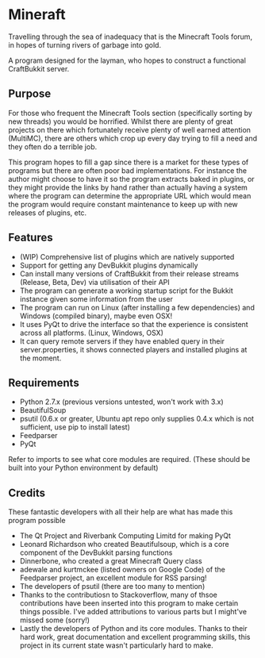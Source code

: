 Mineraft
========

Travelling through the sea of inadequacy that is the Minecraft Tools forum, in hopes of turning rivers of garbage into gold.

A program designed for the layman, who hopes to construct a functional CraftBukkit server.

Purpose
-------

For those who frequent the Minecraft Tools section (specifically sorting by new threads) you would be horrified.
Whilst there are plenty of great projects on there which fortunately receive plenty of well earned attention (MultiMC),
there are others which crop up every day trying to fill a need and they often do a terrible job.

This program hopes to fill a gap since there is a market for these types of programs but there are often poor bad
implementations. For instance the author might choose to have it so the program extracts baked in plugins, or they might
provide the links by hand rather than actually having a system where the program can determine the appropriate URL which
would mean the program would require constant maintenance to keep up with new releases of plugins, etc.

Features
--------

- (WIP) Comprehensive list of plugins which are natively supported
- Support for getting any DevBukkit plugins dynamically
- Can install many versions of CraftBukkit from their release streams (Release, Beta, Dev) via utilisation of their API
- The program can generate a working startup script for the Bukkit instance given some information from the user
- The program can run on Linux (after installing a few dependencies) and Windows (compiled binary), maybe even OSX!
- It uses PyQt to drive the interface so that the experience is consistent across all platforms. (Linux, Windows, OSX)
- It can query remote servers if they have enabled query in their server.properties, it shows connected players and
installed plugins at the moment.

Requirements
------------

- Python 2.7.x (previous versions untested, won't work with 3.x)
- BeautifulSoup
- psutil (0.6.x or greater, Ubuntu apt repo only supplies 0.4.x which is not sufficient, use pip to install latest)
- Feedparser
- PyQt

Refer to imports to see what core modules are required. (These should be built into your Python environment by default)

Credits
-------

These fantastic developers with all their help are what has made this program possible
* The Qt Project and Riverbank Computing Limitd for making PyQt
* Leonard Richardson who created Beautifulsoup, which is a core component of the DevBukkit parsing functions
* Dinnerbone, who created a great Minecraft Query class
* adewale and kurtmckee (listed owners on Google Code) of the Feedparser project, an excellent module for RSS parsing!
* The developers of psutil (there are too many to mention)
* Thanks to the contributiosn to Stackoverflow, many of thsoe contributions have been inserted into this program to make
certain things possible. I've added attributions to various parts but I might've missed some (sorry!)
* Lastly the developers of Python and its core modules. Thanks to their hard work, great documentation and excellent
programming skills, this project in its current state wasn't particularly hard to make.